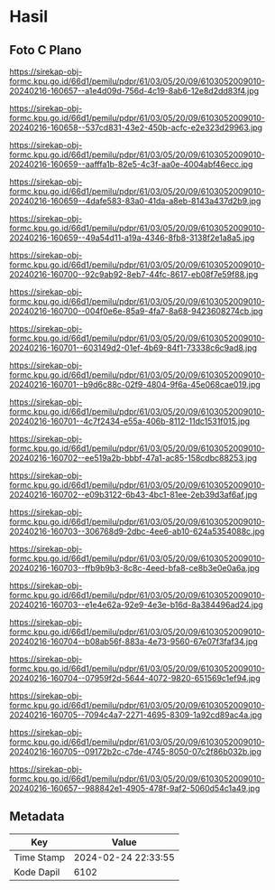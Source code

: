 # Hasil

## Foto C Plano

https://sirekap-obj-formc.kpu.go.id/66d1/pemilu/pdpr/61/03/05/20/09/6103052009010-20240216-160657--a1e4d09d-756d-4c19-8ab6-12e8d2dd83f4.jpg

https://sirekap-obj-formc.kpu.go.id/66d1/pemilu/pdpr/61/03/05/20/09/6103052009010-20240216-160658--537cd831-43e2-450b-acfc-e2e323d29963.jpg

https://sirekap-obj-formc.kpu.go.id/66d1/pemilu/pdpr/61/03/05/20/09/6103052009010-20240216-160659--aafffa1b-82e5-4c3f-aa0e-4004abf46ecc.jpg

https://sirekap-obj-formc.kpu.go.id/66d1/pemilu/pdpr/61/03/05/20/09/6103052009010-20240216-160659--4dafe583-83a0-41da-a8eb-8143a437d2b9.jpg

https://sirekap-obj-formc.kpu.go.id/66d1/pemilu/pdpr/61/03/05/20/09/6103052009010-20240216-160659--49a54d11-a19a-4346-8fb8-3138f2e1a8a5.jpg

https://sirekap-obj-formc.kpu.go.id/66d1/pemilu/pdpr/61/03/05/20/09/6103052009010-20240216-160700--92c9ab92-8eb7-44fc-8617-eb08f7e59f88.jpg

https://sirekap-obj-formc.kpu.go.id/66d1/pemilu/pdpr/61/03/05/20/09/6103052009010-20240216-160700--004f0e6e-85a9-4fa7-8a68-9423608274cb.jpg

https://sirekap-obj-formc.kpu.go.id/66d1/pemilu/pdpr/61/03/05/20/09/6103052009010-20240216-160701--603149d2-01ef-4b69-84f1-73338c6c9ad8.jpg

https://sirekap-obj-formc.kpu.go.id/66d1/pemilu/pdpr/61/03/05/20/09/6103052009010-20240216-160701--b9d6c88c-02f9-4804-9f6a-45e068cae019.jpg

https://sirekap-obj-formc.kpu.go.id/66d1/pemilu/pdpr/61/03/05/20/09/6103052009010-20240216-160701--4c7f2434-e55a-406b-8112-11dc1531f015.jpg

https://sirekap-obj-formc.kpu.go.id/66d1/pemilu/pdpr/61/03/05/20/09/6103052009010-20240216-160702--ee519a2b-bbbf-47a1-ac85-158cdbc88253.jpg

https://sirekap-obj-formc.kpu.go.id/66d1/pemilu/pdpr/61/03/05/20/09/6103052009010-20240216-160702--e09b3122-6b43-4bc1-81ee-2eb39d3af6af.jpg

https://sirekap-obj-formc.kpu.go.id/66d1/pemilu/pdpr/61/03/05/20/09/6103052009010-20240216-160703--306768d9-2dbc-4ee6-ab10-624a5354088c.jpg

https://sirekap-obj-formc.kpu.go.id/66d1/pemilu/pdpr/61/03/05/20/09/6103052009010-20240216-160703--ffb9b9b3-8c8c-4eed-bfa8-ce8b3e0e0a6a.jpg

https://sirekap-obj-formc.kpu.go.id/66d1/pemilu/pdpr/61/03/05/20/09/6103052009010-20240216-160703--e1e4e62a-92e9-4e3e-b16d-8a384496ad24.jpg

https://sirekap-obj-formc.kpu.go.id/66d1/pemilu/pdpr/61/03/05/20/09/6103052009010-20240216-160704--b08ab56f-883a-4e73-9560-67e07f3faf34.jpg

https://sirekap-obj-formc.kpu.go.id/66d1/pemilu/pdpr/61/03/05/20/09/6103052009010-20240216-160704--07959f2d-5644-4072-9820-651569c1ef94.jpg

https://sirekap-obj-formc.kpu.go.id/66d1/pemilu/pdpr/61/03/05/20/09/6103052009010-20240216-160705--7094c4a7-2271-4695-8309-1a92cd89ac4a.jpg

https://sirekap-obj-formc.kpu.go.id/66d1/pemilu/pdpr/61/03/05/20/09/6103052009010-20240216-160705--09172b2c-c7de-4745-8050-07c2f86b032b.jpg

https://sirekap-obj-formc.kpu.go.id/66d1/pemilu/pdpr/61/03/05/20/09/6103052009010-20240216-160657--988842e1-4905-478f-9af2-5060d54c1a49.jpg


## Metadata

| Key        | Value               |
| ---------- | ------------------- |
| Time Stamp | 2024-02-24 22:33:55 |
| Kode Dapil | 6102                |




